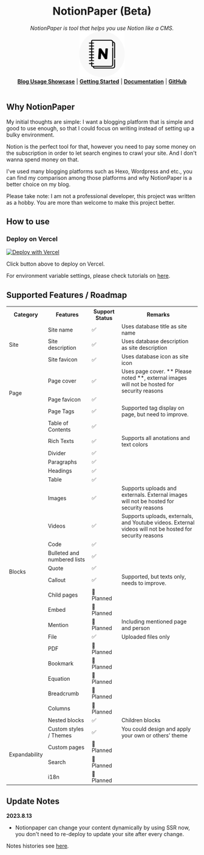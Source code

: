 <h1 align="center">NotionPaper (Beta)</h1>
<p align="center">
  <i>NotionPaper is tool that helps you use Notion like a CMS.</i>
   <br/>
  <img width="120" src="./logo.png" />
  <br/>
  <b><a href="https://dreambulare.com/">Blog Usage Showcase</a></b> | <b><a href="https://np.dreambulare.com/9696241a-abad-4807-a8ee-b5452ab68cb9">Getting Started</a></b> | <b><a href="https://np.dreambulare.com/">Documentation</a></b> | <b><a href="https://github.com/imyangmo/notionpaper">GitHub</a></b>
  <br/><br/>
</p>

## Why NotionPaper
My initial thoughts are simple: I want a blogging platform that is simple and good to use enough, so that I could focus on writing instead of setting up a bulky environment. 

Notion is the perfect tool for that, however you need to pay some money on the subscription in order to let search engines to crawl your site. And I don't wanna spend money on that.

I've used many blogging platforms such as Hexo, Wordpress and etc., you can find my comparison among those platforms and why NotionPaper is a better choice on my blog.

Please take note: 
I am not a professional developer, this project was written as a hobby.
You are more than welcome to make this project better.


## How to use
### Deploy on Vercel
[![Deploy with Vercel](https://vercel.com/button)](https://vercel.com/new/clone?repository-url=https%3A%2F%2Fgithub.com%2Fimyangmo%2Fnotionpaper&env=DATABASE_ID,NOTION_TOKEN,THEME)

Click button above to deploy on Vercel.

For environment variable settings, please check tutorials on [here](https://np.dreambulare.com/).

## Supported Features / Roadmap
<table>
    <tr>
        <th>Category</th>
        <th>Features</th>
        <th>Support Status</th>
        <th>Remarks</th>
    </tr>

<tr>
    <td rowspan="3">Site</td>
    <td>Site name</td>
    <td>✅</td>
    <td>Uses database title as site name</td>
</tr>
    <tr>
        <td>Site description</td>
        <td>✅</td>
        <td>Uses database description as site description</td>
    </tr>
    <tr>
        <td>Site favicon</td>
        <td>✅</td>
        <td>Uses database icon as site icon</td>
    </tr>

<tr>
    <td rowspan="3">Page</td>
    <td>Page cover</td>
    <td>✅</td>
    <td>Uses page cover. ** Please noted **, external images will not be hosted for security reasons</td>
</tr>
    <tr>
        <td>Page favicon</td>
        <td>✅</td>
        <td></td>
    </tr>
    <tr>
        <td>Page Tags</td>
        <td>✅</td>
        <td>Supported tag display on page, but need to improve.</td>
    </tr>

<tr>
    <td rowspan="22">Blocks</td>
    <td>Table of Contents</td>
    <td>✅</td>
    <td></td>
</tr>
    <tr>
        <td>Rich Texts</td>
        <td>✅</td>
        <td>Supports all anotations and text colors</td>
    </tr>
    <tr>
        <td>Divider</td>
        <td>✅</td>
        <td></td>
    </tr>
    <tr>
        <td>Paragraphs</td>
        <td>✅</td>
        <td></td>
    </tr>
    <tr>
        <td>Headings</td>
        <td>✅</td>
        <td></td>
    </tr>
    <tr>
        <td>Table</td>
        <td>✅</td>
        <td></td>
    </tr>
    <tr>
        <td>Images</td>
        <td>✅</td>
        <td>Supports uploads and externals. External images will not be hosted for security reasons</td>
    </tr>   
    <tr>
        <td>Videos</td>
        <td>✅</td>
        <td>Supports uploads, externals, and Youtube videos. External videos will not be hosted for security reasons</td>
    </tr> 
    <tr>
        <td>Code</td>
        <td>✅</td>
        <td></td>
    </tr> 
    <tr>
        <td>Bulleted and numbered lists</td>
        <td>✅</td>
        <td></td>
    </tr> 
    <tr>
        <td>Quote</td>
        <td>✅</td>
        <td></td>
    </tr> 
    <tr>
        <td>Callout</td>
        <td>✅</td>
        <td>Supported, but texts only, needs to improve.</td>
    </tr> 
    <tr>
        <td>Child pages</td>
        <td>📅 Planned</td>
        <td></td>
    </tr> 
    <tr>
        <td>Embed</td>
        <td>📅 Planned</td>
        <td></td>
    </tr> 
    <tr>
        <td>Mention</td>
        <td>📅 Planned</td>
        <td>Including mentioned page and person</td>
    </tr> 
    <tr>
        <td>File</td>
        <td>✅</td>
        <td>Uploaded files only</td>
    </tr> 
    <tr>
        <td>PDF</td>
        <td>📅 Planned</td>
        <td></td>
    </tr> 
    <tr>
        <td>Bookmark</td>
        <td>📅 Planned</td>
        <td></td>
    </tr> 
    <tr>
        <td>Equation</td>
        <td>📅 Planned</td>
        <td></td>
    </tr> 
    <tr>
        <td>Breadcrumb</td>
        <td>📅 Planned</td>
        <td></td>
    </tr> 
    <tr>
        <td>Columns</td>
        <td>📅 Planned</td>
        <td></td>
    </tr> 
    <tr>
        <td>Nested blocks</td>
        <td>✅</td>
        <td>Children blocks</td>
    </tr> 
<tr>
    <td rowspan="4">Expandability</td>
    <td>Custom styles / Themes</td>
    <td>✅</td>
    <td>You could design and apply your own or others' theme</td>
</tr>
    <tr>
        <td>Custom pages</td>
        <td>📅 Planned</td>
        <td></td>
    </tr>
    <tr>
        <td>Search</td>
        <td>📅 Planned</td>
        <td></td>
    </tr>
    <tr>
        <td>i18n</td>
        <td>📅 Planned</td>
        <td></td>
    </tr>
</table>



## Update Notes
**2023.8.13**
 - Notionpaper can change your content dynamically by using SSR now, you don't need to re-deploy to update your site after every change.

Notes histories see [here](./UpdateNotes.md).
